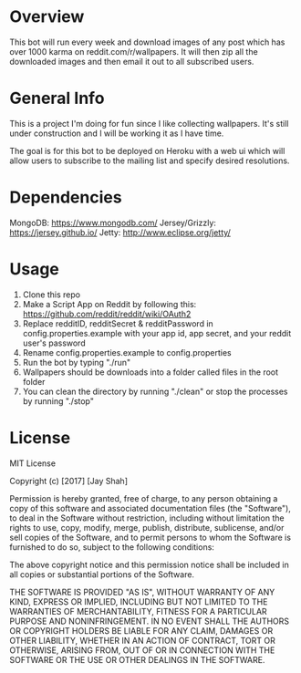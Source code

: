 # Overview

This bot will run every week and download images of any post which has over 1000 karma on reddit.com/r/wallpapers. It will then zip all the downloaded images and then email it out to all subscribed users.

# General Info

This is a project I'm doing for fun since I like collecting wallpapers. It's still under construction and I will be working it as I have time.

The goal is for this bot to be deployed on Heroku with a web ui which will allow users to subscribe to the mailing list and specify desired resolutions.

# Dependencies

MongoDB: https://www.mongodb.com/
Jersey/Grizzly: https://jersey.github.io/
Jetty: http://www.eclipse.org/jetty/


# Usage

1) Clone this repo
2) Make a Script App on Reddit by following this: https://github.com/reddit/reddit/wiki/OAuth2
3) Replace redditID, redditSecret & redditPassword in config.properties.example with your app id, app secret, and your reddit user's password
4) Rename config.properties.example to config.properties
5) Run the bot by typing "./run"
6) Wallpapers should be downloads into a folder called files in the root folder
7) You can clean the directory by running "./clean" or stop the processes by running "./stop"

# License

MIT License

Copyright (c) [2017] [Jay Shah]

Permission is hereby granted, free of charge, to any person obtaining a copy
of this software and associated documentation files (the "Software"), to deal
in the Software without restriction, including without limitation the rights
to use, copy, modify, merge, publish, distribute, sublicense, and/or sell
copies of the Software, and to permit persons to whom the Software is
furnished to do so, subject to the following conditions:

The above copyright notice and this permission notice shall be included in all
copies or substantial portions of the Software.

THE SOFTWARE IS PROVIDED "AS IS", WITHOUT WARRANTY OF ANY KIND, EXPRESS OR
IMPLIED, INCLUDING BUT NOT LIMITED TO THE WARRANTIES OF MERCHANTABILITY,
FITNESS FOR A PARTICULAR PURPOSE AND NONINFRINGEMENT. IN NO EVENT SHALL THE
AUTHORS OR COPYRIGHT HOLDERS BE LIABLE FOR ANY CLAIM, DAMAGES OR OTHER
LIABILITY, WHETHER IN AN ACTION OF CONTRACT, TORT OR OTHERWISE, ARISING FROM,
OUT OF OR IN CONNECTION WITH THE SOFTWARE OR THE USE OR OTHER DEALINGS IN THE
SOFTWARE.
